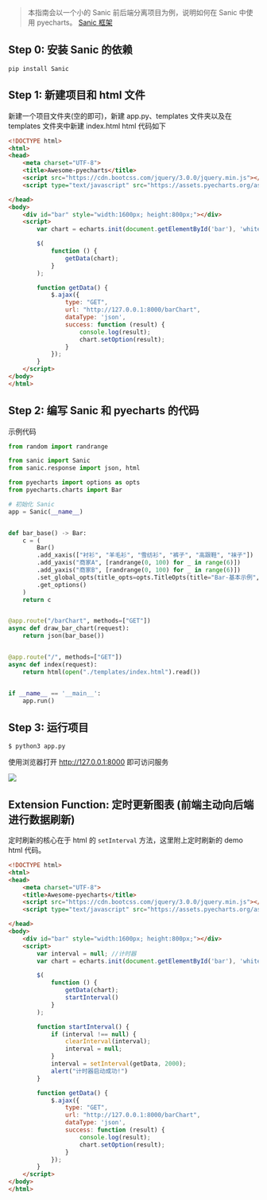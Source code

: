 > 本指南会以一个小的 Sanic 前后端分离项目为例，说明如何在 Sanic 中使用 pyecharts。 [Sanic 框架](https://sanic.readthedocs.io/en/latest/sanic/getting_started.html)

## Step 0: 安装 Sanic 的依赖

```shell
pip install Sanic
```

## Step 1: 新建项目和 html 文件

新建一个项目文件夹(空的即可)，新建 app.py、templates 文件夹以及在 templates 文件夹中新建 index.html
html 代码如下

```html
<!DOCTYPE html>
<html>
<head>
    <meta charset="UTF-8">
    <title>Awesome-pyecharts</title>
    <script src="https://cdn.bootcss.com/jquery/3.0.0/jquery.min.js"></script>
    <script type="text/javascript" src="https://assets.pyecharts.org/assets/echarts.min.js"></script>

</head>
<body>
    <div id="bar" style="width:1600px; height:800px;"></div>
    <script>
        var chart = echarts.init(document.getElementById('bar'), 'white', {renderer: 'canvas'});

        $(
            function () {
                getData(chart);
            }
        );

        function getData() {
            $.ajax({
                type: "GET",
                url: "http://127.0.0.1:8000/barChart",
                dataType: 'json',
                success: function (result) {
                    console.log(result);
                    chart.setOption(result);
                }
            });
        }
    </script>
</body>
</html>
```


## Step 2: 编写 Sanic 和 pyecharts 的代码

示例代码
```python
from random import randrange

from sanic import Sanic
from sanic.response import json, html

from pyecharts import options as opts
from pyecharts.charts import Bar

# 初始化 Sanic
app = Sanic(__name__)


def bar_base() -> Bar:
    c = (
        Bar()
        .add_xaxis(["衬衫", "羊毛衫", "雪纺衫", "裤子", "高跟鞋", "袜子"])
        .add_yaxis("商家A", [randrange(0, 100) for _ in range(6)])
        .add_yaxis("商家B", [randrange(0, 100) for _ in range(6)])
        .set_global_opts(title_opts=opts.TitleOpts(title="Bar-基本示例", subtitle="我是副标题"))
        .get_options()
    )
    return c


@app.route("/barChart", methods=["GET"])
async def draw_bar_chart(request):
    return json(bar_base())


@app.route("/", methods=["GET"])
async def index(request):
    return html(open("./templates/index.html").read())


if __name__ == '__main__':
    app.run()
```

## Step 3: 运行项目

```shell
$ python3 app.py
```

使用浏览器打开 http://127.0.0.1:8000 即可访问服务

![](https://user-images.githubusercontent.com/17564655/57364426-c171f100-71b5-11e9-8a7a-f0636363bba1.png)


## Extension Function: 定时更新图表 (前端主动向后端进行数据刷新)

定时刷新的核心在于 html 的 `setInterval` 方法，这里附上定时刷新的 demo html 代码。

```html
<!DOCTYPE html>
<html>
<head>
    <meta charset="UTF-8">
    <title>Awesome-pyecharts</title>
    <script src="https://cdn.bootcss.com/jquery/3.0.0/jquery.min.js"></script>
    <script type="text/javascript" src="https://assets.pyecharts.org/assets/echarts.min.js"></script>

</head>
<body>
    <div id="bar" style="width:1600px; height:800px;"></div>
    <script>
        var interval = null; //计时器
        var chart = echarts.init(document.getElementById('bar'), 'white', {renderer: 'canvas'});

        $(
            function () {
                getData(chart);
                startInterval()
            }
        );

        function startInterval() {
            if (interval !== null) {
                clearInterval(interval);
                interval = null;
            }
            interval = setInterval(getData, 2000);
            alert("计时器启动成功!")
        }

        function getData() {
            $.ajax({
                type: "GET",
                url: "http://127.0.0.1:8000/barChart",
                dataType: 'json',
                success: function (result) {
                    console.log(result);
                    chart.setOption(result);
                }
            });
        }
    </script>
</body>
</html>
```